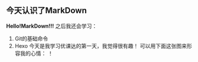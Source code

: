 ## 今天认识了MarkDown
**Hello!MarkDown!!!**
之后我还会学习：
1. Git的基础命令
1. Hexo
今天是我学习优课达的第一天，我觉得很有趣！
可以用下面这张图来形容我的心情：
！[](图片的https://qgt-style.oss-cn-hangzhou.aliyuncs.com/newcoursep4/g1/g1-2-2/tenor.gif)

